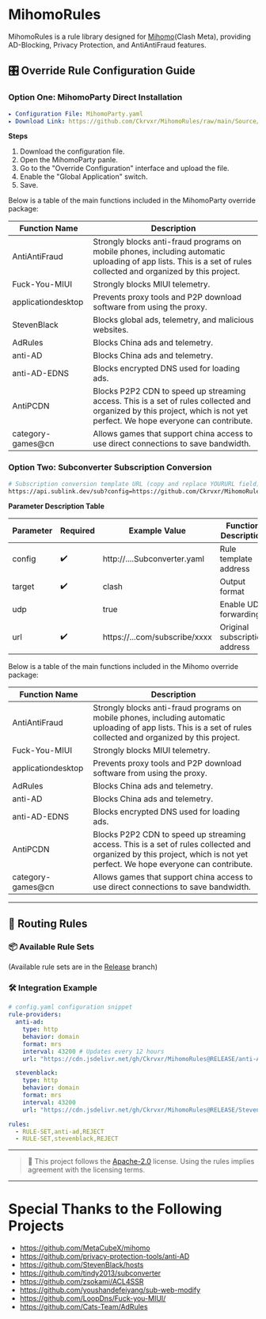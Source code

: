 # MihomoRules

MihomoRules is a rule library designed for [Mihomo](https://github.com/MetaCubeX/mihomo)(Clash Meta), providing AD-Blocking, Privacy Protection, and AntiAntiFraud features.

## 🎛️ Override Rule Configuration Guide

### Option One: MihomoParty Direct Installation

```yaml
▸ Configuration File: MihomoParty.yaml
▸ Download Link: https://github.com/Ckrvxr/MihomoRules/raw/main/Source/Override/MihomoParty.yaml
```

**Steps**

1. Download the configuration file.
2. Open the MihomoParty panle.
3. Go to the "Override Configuration" interface and upload the file.
4. Enable the "Global Application" switch.
5. Save.

Below is a table of the main functions included in the MihomoParty override package:

| Function Name      | Description                                                                                                                                                              |
| ------------------ | ------------------------------------------------------------------------------------------------------------------------------------------------------------------------ |
| AntiAntiFraud      | Strongly blocks anti-fraud programs on mobile phones, including automatic uploading of app lists. This is a set of rules collected and organized by this project.        |
| Fuck-You-MIUI      | Strongly blocks MIUI telemetry.                                                                                                                                          |
| applicationdesktop | Prevents proxy tools and P2P download software from using the proxy.                                                                                                     |
| StevenBlack        | Blocks global ads, telemetry, and malicious websites.                                                                                                                    |
| AdRules            | Blocks China ads and telemetry.                                                                                                                                          |
| anti-AD            | Blocks China ads and telemetry.                                                                                                                                          |
| anti-AD-EDNS       | Blocks encrypted DNS used for loading ads.                                                                                                                               |
| AntiPCDN           | Blocks P2P2 CDN to speed up streaming access. This is a set of rules collected and organized by this project, which is not yet perfect. We hope everyone can contribute. |
| category-games@cn  | Allows games that support china access to use direct connections to save bandwidth.                                                                                      |

### Option Two: Subconverter Subscription Conversion

```bash
# Subscription conversion template URL (copy and replace YOURURL field)
https://api.sublink.dev/sub?config=https://github.com/Ckrvxr/MihomoRules/raw/refs/heads/main/Source/Override/Subconverter.yaml&target=clash&udp=true&url=YOURURL
```

**Parameter Description Table**

| Parameter | Required | Example Value                 | Function Description          |
| --------- | -------- | ----------------------------- | ----------------------------- |
| config    | ✔️       | http://....Subconverter.yaml  | Rule template address         |
| target    | ✔️       | clash                         | Output format                 |
| udp       |          | true                          | Enable UDP forwarding         |
| url       | ✔️       | https://...com/subscribe/xxxx | Original subscription address |

Below is a table of the main functions included in the Mihomo override package:

| Function Name      | Description                                                                                                                                                              |
| ------------------ | ------------------------------------------------------------------------------------------------------------------------------------------------------------------------ |
| AntiAntiFraud      | Strongly blocks anti-fraud programs on mobile phones, including automatic uploading of app lists. This is a set of rules collected and organized by this project.        |
| Fuck-You-MIUI      | Strongly blocks MIUI telemetry.                                                                                                                                          |
| applicationdesktop | Prevents proxy tools and P2P download software from using the proxy.                                                                                                     |
| AdRules            | Blocks China ads and telemetry.                                                                                                                                          |
| anti-AD            | Blocks China ads and telemetry.                                                                                                                                          |
| anti-AD-EDNS       | Blocks encrypted DNS used for loading ads.                                                                                                                               |
| AntiPCDN           | Blocks P2P2 CDN to speed up streaming access. This is a set of rules collected and organized by this project, which is not yet perfect. We hope everyone can contribute. |
| category-games@cn  | Allows games that support china access to use direct connections to save bandwidth.                                                                                      |

---

## 🚀 Routing Rules

### 📦 Available Rule Sets

(Available rule sets are in the [Release](https://github.com/Ckrvxr/MihomoRules/tree/release) branch)

### 🛠️ Integration Example

```yaml
# config.yaml configuration snippet
rule-providers:
  anti-ad:
    type: http
    behavior: domain
    format: mrs
    interval: 43200 # Updates every 12 hours
    url: "https://cdn.jsdelivr.net/gh/Ckrvxr/MihomoRules@RELEASE/anti-AD.mrs"

  stevenblack:
    type: http
    behavior: domain
    format: mrs
    interval: 43200
    url: "https://cdn.jsdelivr.net/gh/Ckrvxr/MihomoRules@RELEASE/StevenBlack.mrs"

rules:
  - RULE-SET,anti-ad,REJECT
  - RULE-SET,stevenblack,REJECT
```

---

> 📌 This project follows the [Apache-2.0](https://www.apache.org/licenses/LICENSE-2.0) license. Using the rules implies agreement with the licensing terms.

---

# Special Thanks to the Following Projects

- https://github.com/MetaCubeX/mihomo
- https://github.com/privacy-protection-tools/anti-AD
- https://github.com/StevenBlack/hosts
- https://github.com/tindy2013/subconverter
- https://github.com/zsokami/ACL4SSR
- https://github.com/youshandefeiyang/sub-web-modify
- https://github.com/LoopDns/Fuck-you-MIUI/
- https://github.com/Cats-Team/AdRules
